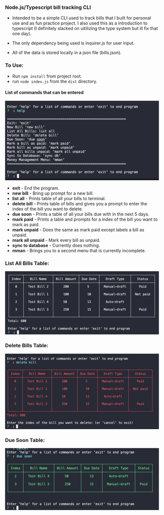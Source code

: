 ### Node.js/Typescript bill tracking CLI
- Intended to be a simple CLI used to track bills that I built for personal use and as fun practice project. I also used this as a introduction to typescript (I definitely slacked on uitilizing the type system but ill fix that one day).

- The only dependency being used is inquirer.js for user input.

- All of the data is stored locally in a json file (bills.json).


### To Use:
- Run `npm install` from project root.
- run `node index.js` from the `dist` directory.


#### List of commands that can be entered
![Command List](ExampleImages/commandList.png)
- **exit** - End the program.
- **new bill** - Bring up prompt for a new bill.
- **list all** - Prints table of all your bills to terminal.
- **delete bill** - Prints table of bills and gives you a prompt to enter the index of the bill you want to delete.
- **due soon** - Prints a table of all your bills due with in the next 5 days.
- **mark paid** - Prints a table and prompts for a index of the bill you want to mark as paid.
- **mark unpaid** - Does the same as mark paid except labels a bill as unpaid.
- **mark all unpaid** - Mark every bill as unpaid.
- **sync to database** - Currently does nothing.
- **mman** - Brings you to a second menu that is currently incomplete.

### List All Bills Table:
![List Bills](ExampleImages/listBills.png)

### Delete Bills Table:
![Delete Bill](ExampleImages/deleteBill.png)

### Due Soon Table:
![Due Soon](ExampleImages/dueSoon.png)





